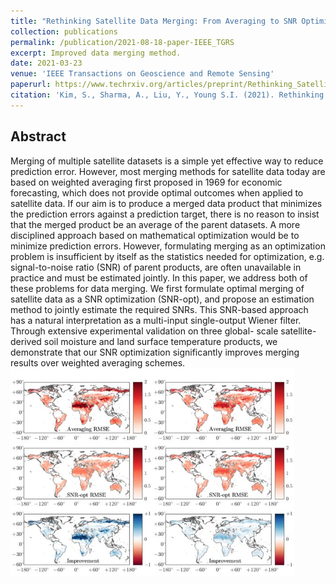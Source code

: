 ```yaml
---
title: "Rethinking Satellite Data Merging: From Averaging to SNR Optimization"
collection: publications
permalink: /publication/2021-08-18-paper-IEEE_TGRS
excerpt: Improved data merging method.
date: 2021-03-23
venue: 'IEEE Transactions on Geoscience and Remote Sensing'
paperurl: https://www.techrxiv.org/articles/preprint/Rethinking_Satellite_Data_Merging_From_Averaging_to_SNR_Optimization/14214035
citation: 'Kim, S., Sharma, A., Liu, Y., Young S.I. (2021). Rethinking Satellite Data Merging: From Averaging to SNR Optimization, <i>IEEE Transactions on Geoscience and Remote Sensing</i>, Accepted'
---
```

## Abstract
Merging of multiple satellite datasets is a simple yet effective way to reduce prediction error. However, most merging methods for satellite data today are based on weighted averaging first proposed in 1969 for economic forecasting, which does not provide optimal outcomes when applied to satellite data. If our aim is to produce a merged data product that minimizes the prediction errors against a prediction target, there is no reason to insist that the merged product be an average of the parent datasets. A more disciplined approach based on mathematical optimization would be to minimize prediction errors. However, formulating merging as an optimization problem is insufficient by itself as the statistics needed for optimization, e.g. signal-to-noise ratio (SNR) of parent products, are often unavailable in practice and must be estimated jointly. In this paper, we address both of these problems for data merging. We first formulate optimal merging of satellite data as a SNR optimization (SNR-opt), and propose an estimation method to jointly estimate the required SNRs. This SNR-based approach has a natural interpretation as a multi-input single-output Wiener filter. Through extensive experimental validation on three global- scale satellite-derived soil moisture and land surface temperature products, we demonstrate that our SNR optimization significantly improves merging results over weighted averaging schemes.
<br/><img src='/images/SNR_opt.jpg' width="90%" height="90%">